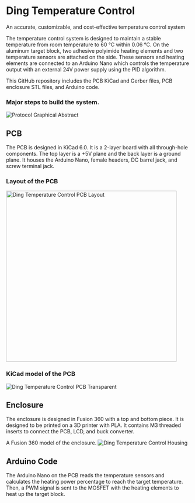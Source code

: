 # Ding Temperature Control
An accurate, customizable, and cost-effective temperature control system

The temperature control system is designed to maintain a stable temperature from room temperature to 60 °C within 0.06 °C. On the aluminum target block, two adhesive polyimide heating elements and two temperature sensors are attached on the side. These sensors and heating elements are connected to an Arduino Nano which controls the temperature output with an external 24V power supply using the PID algorithm. 

This GitHub repository includes the PCB KiCad and Gerber files, PCB enclosure STL files, and Arduino code.

### Major steps to build the system.
![Protocol Graphical Abstract](https://github.com/UCI-Ding-Lab/Temperature-Control/assets/18509861/f62a3cb3-b496-48d2-9e7a-cf232f32378a)

## PCB
The PCB is designed in KiCad 6.0. It is a 2-layer board with all through-hole components. 
The top layer is a +5V plane and the back layer is a ground plane. 
It houses the Arduino Nano, female headers, DC barrel jack, and screw terminal jack.

### Layout of the PCB
<img width="467" alt="Ding Temperature Control PCB Layout" src="https://github.com/UCI-Ding-Lab/Temperature-Control/assets/18509861/c2fbfb6e-abaf-4f37-87ea-2d1a9d269fc5">

### KiCad model of the PCB
![Ding Temperature Control PCB Transparent](https://github.com/UCI-Ding-Lab/Temperature-Control/assets/18509861/287069da-e2cb-484a-8604-a7f40e08ee17)

## Enclosure
The enclosure is designed in Fusion 360 with a top and bottom piece. It is designed to be printed on a 3D printer with PLA. 
It contains M3 threaded inserts to connect the PCB, LCD, and buck converter. 

A Fusion 360 model of the enclosure.
![Ding Temperature Control Housing](https://github.com/UCI-Ding-Lab/Temperature-Control/assets/18509861/8f1781f5-2730-48d2-a911-ddc5892c7245)

## Arduino Code
The Arduino Nano on the PCB reads the temperature sensors and calculates the heating power percentage to reach the target temperature. 
Then, a PWM signal is sent to the MOSFET with the heating elements to heat up the target block. 
